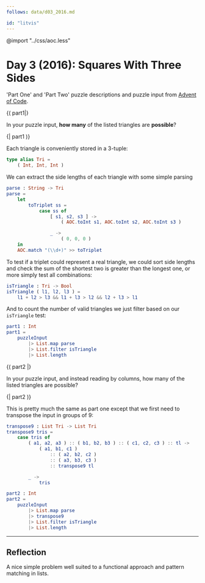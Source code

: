 ```yaml
---
follows: data/d03_2016.md

id: "litvis"
---
```


@import "../css/aoc.less"

# Day 3 (2016): Squares With Three Sides

'Part One' and 'Part Two' puzzle descriptions and puzzle input from [Advent of Code](https://adventofcode.com/2016/day/3).

{( part1|}

In your puzzle input, **how many** of the listed triangles are **possible**?

{| part1 )}

Each triangle is conveniently stored in a 3-tuple:

```elm {l}
type alias Tri =
    ( Int, Int, Int )
```

We can extract the side lengths of each triangle with some simple parsing

```elm {l}
parse : String -> Tri
parse =
    let
        toTriplet ss =
            case ss of
                [ s1, s2, s3 ] ->
                    ( AOC.toInt s1, AOC.toInt s2, AOC.toInt s3 )

                _ ->
                    ( 0, 0, 0 )
    in
    AOC.match "(\\d+)" >> toTriplet
```

To test if a triplet could represent a real triangle, we could sort side lengths and check the sum of the shortest two is greater than the longest one, or more simply test all combinations:

```elm {l}
isTriangle : Tri -> Bool
isTriangle ( l1, l2, l3 ) =
    l1 + l2 > l3 && l1 + l3 > l2 && l2 + l3 > l1
```

And to count the number of valid triangles we just filter based on our `isTriangle` test:

```elm {l r}
part1 : Int
part1 =
    puzzleInput
        |> List.map parse
        |> List.filter isTriangle
        |> List.length
```

{( part2 |}

In your puzzle input, and instead reading by columns, how many of the listed triangles are possible?

{| part2 )}

This is pretty much the same as part one except that we first need to transpose the input in groups of 9:

```elm {l}
transpose9 : List Tri -> List Tri
transpose9 tris =
    case tris of
        ( a1, a2, a3 ) :: ( b1, b2, b3 ) :: ( c1, c2, c3 ) :: tl ->
            ( a1, b1, c1 )
                :: ( a2, b2, c2 )
                :: ( a3, b3, c3 )
                :: transpose9 tl

        _ ->
            tris
```

```elm {l r}
part2 : Int
part2 =
    puzzleInput
        |> List.map parse
        |> transpose9
        |> List.filter isTriangle
        |> List.length
```

---

## Reflection

A nice simple problem well suited to a functional approach and pattern matching in lists.
